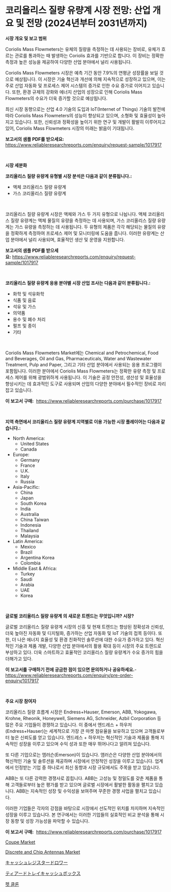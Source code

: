 <p><h1>코리올리스 질량 유량계 시장 전망: 산업 개요 및 전망 (2024년부터 2031년까지)</h1></p><p><strong>시장 개요 및 보고 범위</strong></p>
<p><p>Coriolis Mass Flowmeters는 유체의 질량을 측정하는 데 사용되는 장비로, 유체가 흐르는 관로를 통과하는 때 발생하는 Coriolis 효과를 기반으로 합니다. 이 장비는 정확한 측정과 높은 성능을 제공하여 다양한 산업 분야에서 널리 사용됩니다. </p><p>Coriolis Mass Flowmeters 시장은 예측 기간 동안 7.9%의 연평균 성장률을 보일 것으로 예상됩니다. 이 시장은 기술 혁신과 개선에 의해 지속적으로 성장하고 있으며, 이는 주로 산업 자동화 및 프로세스 제어 시스템의 증가로 인한 수요 증가로 이어지고 있습니다. 또한, 환경 규제의 강화와 에너지 산업의 성장으로 인해 Coriolis Mass Flowmeters의 수요가 더욱 증가할 것으로 예상됩니다. </p><p>최신 시장 동향으로는 산업 4.0 기술의 도입과 IoT(Internet of Things) 기술의 발전에 따라 Coriolis Mass Flowmeters의 성능이 향상되고 있으며, 소형화 및 효율성이 높아지고 있습니다. 또한, 신뢰성과 정확성을 높이기 위한 연구 및 개발이 활발히 이루어지고 있어, Coriolis Mass Flowmeters 시장의 미래는 밝음이 기대됩니다.</p></p>
<p><strong>보고서의 샘플 PDF를 받으세요:</strong> <a href="https://www.reliableresearchreports.com/enquiry/request-sample/1017917">https://www.reliableresearchreports.com/enquiry/request-sample/1017917</a></p>
<p>&nbsp;</p>
<p><strong>시장 세분화</strong></p>
<p><strong>코리올리스 질량 유량계 유형별 시장 분석은 다음과 같이 분류됩니다.:</strong></p>
<p><ul><li>액체 코리올리스 질량 유량계</li><li>가스 코리올리스 질량 유량계</li></ul></p>
<p>&nbsp;</p>
<p><p>코리올리스 질량 유량계 시장은 액체와 가스 두 가지 유형으로 나뉩니다. 액체 코리올리스 질량 유량계는 액체 물질의 유량을 측정하는 데 사용되며, 가스 코리올리스 질량 유량계는 가스 유량을 측정하는 데 사용됩니다. 두 유형의 제품은 각각 해당되는 물질의 유량을 정확하게 측정하여 프로세스 제어 및 모니터링에 도움을 줍니다. 이러한 유량계는 산업 분야에서 널리 사용되며, 효율적인 생산 및 운영을 지원합니다.</p></p>
<p><strong>보고서의 샘플 PDF를 받으세요:</strong>&nbsp;<a href="https://www.reliableresearchreports.com/enquiry/request-sample/1017917">https://www.reliableresearchreports.com/enquiry/request-sample/1017917</a></p>
<p>&nbsp;</p>
<p><strong> 코리올리스 질량 유량계 응용 분야별 시장 산업 조사는 다음과 같이 분류됩니다.:</strong></p>
<p><ul><li>화학 및 석유화학</li><li>식품 및 음료</li><li>석유 및 가스</li><li>의약품</li><li>용수 및 폐수 처리</li><li>펄프 및 종이</li><li>기타</li></ul></p>
<p>&nbsp;</p>
<p><p>Coriolis Mass Flowmeters Market에는 Chemical and Petrochemical, Food and Beverages, Oil and Gas, Pharmaceuticals, Water and Wastewater Treatment, Pulp and Paper, 그리고 기타 산업 분야에서 사용되는 응용 프로그램이 포함됩니다. 이러한 분야에서 Coriolis Mass Flowmeters는 정확한 유량 측정 및 프로세스 제어를 위해 광범위하게 사용됩니다. 이 기술은 공정 안전성, 생산성 및 효율성을 향상시키는 데 효과적인 도구로 사용되며 산업의 다양한 분야에서 필수적인 장비로 자리 잡고 있습니다.</p></p>
<p><strong>이 보고서 구매:</strong>&nbsp; <a href="https://www.reliableresearchreports.com/purchase/1017917">https://www.reliableresearchreports.com/purchase/1017917</a></p>
<p>&nbsp;</p>
<p><strong>지역 측면에서 코리올리스 질량 유량계 지역별로 이용 가능한 시장 플레이어는 다음과 같습니다.:</strong></p>
<p><ul>
    <li>
        North America:
        <ul>
            <li>United States</li>
            <li>Canada</li>
        </ul>
    </li>
    <li>
        Europe:
        <ul>
            <li>Germany</li>
            <li>France</li>
            <li>U.K.</li>
            <li>Italy</li>
            <li>Russia</li>
        </ul>
    </li>
    <li>
        Asia-Pacific:
        <ul>
            <li>China</li>
            <li>Japan</li>
            <li>South Korea</li>
            <li>India</li>
            <li>Australia</li>
            <li>China Taiwan</li>
            <li>Indonesia</li>
            <li>Thailand</li>
            <li>Malaysia</li>
        </ul>
    </li>
    <li>
        Latin America:
        <ul>
            <li>Mexico</li>
            <li>Brazil</li>
            <li>Argentina Korea</li>
            <li>Colombia</li>
        </ul>
    </li>
    <li>
        Middle East & Africa:
        <ul>
            <li>Turkey</li>
            <li>Saudi</li>
            <li>Arabia</li>
            <li>UAE</li>
            <li>Korea</li>
        </ul>
    </li>
    </ul></p>
<p>&nbsp;</p>
<p><strong>글로벌 코리올리스 질량 유량계 의 새로운 트렌드는 무엇입니까? 시장?</strong></p>
<p><p>글로벌 코리올리스 질량 유량계 시장의 신흥 및 현재 트렌드는 향상된 정확성과 신뢰성, 더욱 높아진 자동화 및 디지털화, 증가하는 산업 자동화 및 IoT 기술의 접목 등이다. 또한, 더 나은 에너지 효율성 및 환경 친화적인 솔루션에 대한 수요가 증가하고 있다. 혁신적인 기술과 제품 개발, 다양한 산업 분야에서의 활용 확대 등이 시장의 주요 트렌드로 부상하고 있다. 더욱 스마트하고 효율적인 코리올리스 질량 유량계가 수요 증가의 힘을 더해가고 있다.</p></p>
<p><strong>이 보고서를 구매하기 전에 궁금한 점이 있으면 문의하거나 공유하세요.</strong>- <a href="https://www.reliableresearchreports.com/enquiry/pre-order-enquiry/1017917">https://www.reliableresearchreports.com/enquiry/pre-order-enquiry/1017917</a></p>
<p>&nbsp;</p>
<p><strong>주요 시장 참여자</strong></p>
<p><p>코리올리스 질량 흐름계 시장은 Endress+Hauser, Emerson, ABB, Yokogawa, Krohne, Rheonik, Honeywell, Siemens AG, Schneider, Azbil Corporation 등 많은 주요 기업들이 경쟁하고 있습니다. 이 중에서 엔드레스 + 하우저(Endress+Hauser)는 세계적으로 가장 큰 마켓 점유율을 보유하고 있으며 고객들로부터 높은 신뢰도를 얻고 있습니다. 엔드레스 + 하우저는 혁신적인 기술과 제품을 통해 지속적인 성장을 이루고 있으며 수익 성과 또한 매우 뛰어나다고 알려져 있습니다.</p><p>또 다른 기업으로는 앰러슨(Emerson)이 있습니다. 앰러슨은 다양한 산업 분야에서의 혁신적인 기술 및 솔루션을 제공하며 시장에서 안정적인 성장을 이루고 있습니다. 업계에서 인정받는 기업 중 하나로서 최신 동향과 시장 규모에서도 주목을 받고 있습니다.</p><p>ABB는 또 다른 강력한 경쟁사로 꼽힙니다. ABB는 고성능 및 정밀도를 갖춘 제품을 통해 고객들로부터 높은 평가를 받고 있으며 글로벌 시장에서 활발한 활동을 펼치고 있습니다. ABB는 지속적인 성장 및 수익성을 보여주며 꾸준한 경쟁 사업을 펼치고 있습니다.</p><p>이러한 기업들은 각자의 강점을 바탕으로 시장에서 선도적인 위치를 차지하며 지속적인 성장을 이루고 있습니다. 본 연구에서는 이러한 기업들의 실효적인 비교 분석을 통해 시장 동향 및 성장 가능성을 파악할 수 있습니다.</p></p>
<p><strong>이 보고서 구매:</strong>&nbsp;&nbsp;<a href="https://www.reliableresearchreports.com/purchase/1017917">https://www.reliableresearchreports.com/purchase/1017917</a></p>
<p><p><a href="https://issuu.com/reportprime-2/docs/coupe-market-size-2030.pptx">Coupe Market</a></p><p><a href="https://github.com/FassouRP/Market-Research-Report-List-3/blob/main/discrete-and-chip-antennas-market.md">Discrete and Chip Antennas Market</a></p><p><a href="https://github.com/nxboeu02965442/Market-Research-Report-List-1/blob/main/381517612746.md">キャッシュレジスタードロワー</a></p><p><a href="https://github.com/moulafa/Market-Research-Report-List-1/blob/main/421324812747.md">ティアードトレイキャッシュボックス</a></p><p><a href="https://github.com/TobyKub4685/Market-Research-Report-List-1/blob/main/371289711822.md">펫 클론</a></p></p>
